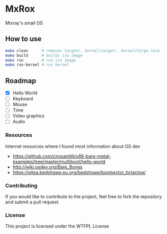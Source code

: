 # MxRox

Mixray's small OS

## How to use

```bash
make clean      # removes target/, kernel/target/, kernel/Cargo.lock
make build      # builds iso image
make run        # run iso image
make run-kernel # run kernel
```

## Roadmap

- [x] Hello World
- [ ] Keyboard
- [ ] Mouse
- [ ] Time
- [ ] Video graphics
- [ ] Audio

### Resources

Internet resources where I found most information about OS dev

- https://github.com/cirosantilli/x86-bare-metal-examples/tree/master/multiboot/hello-world
- http://wiki.osdev.org/Bare_Bones
- https://gitea.bedohswe.eu.org/bedohswe/bootsector_tictactoe/


### Contributing

If you would like to contribute to the project, feel free to fork the repository and submit a pull request.

### License
This project is licensed under the WTFPL License